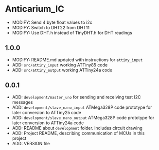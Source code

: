# Anticarium_IC

- MODIFY: Send 4 byte float values to i2c
- MODIFY: Switch to DHT22 from DHT11
- MODIFY: Use DHT.h instead of TinyDHT.h for DHT readings 

## 1.0.0
- MODIFY: README.md updated with instructions for `attiny_input`
- ADD: `src/attiny_input` working ATTiny85 code
- ADD: `src/attiny_output` working ATTiny24a code

## 0.0.1
- ADD: `development/master_uno` for sending and receiving test I2C messages
- ADD: `development/slave_nano_input` ATMega328P code prototype for later conversion to ATTiny25 code
- ADD: `development/slave_nano_output` ATMega328P code prototype for later conversion to ATTiny24a code
- ADD: README about `development` folder. Includes circuit drawing
- ADD: Project README, describing communication of MCUs in this project
- ADD: VERSION file